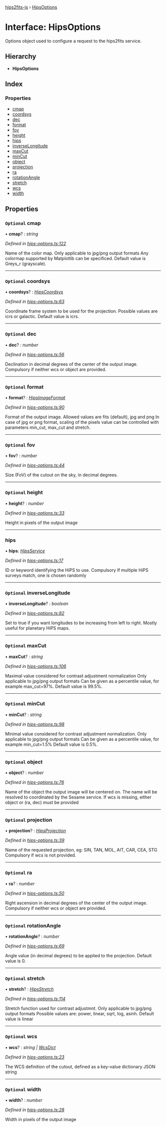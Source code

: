 [hips2fits-js](https://github.com/lloydevans/hips2fits-js/blob/master/docs/md/README.md) › [HipsOptions](https://github.com/lloydevans/hips2fits-js/blob/master/docs/md/interfaces/hipsoptions.md)

# Interface: HipsOptions

Options object used to configure a request to the hips2fits service.

## Hierarchy

* **HipsOptions**

## Index

### Properties

* [cmap](https://github.com/lloydevans/hips2fits-js/blob/master/docs/md/interfaces/hipsoptions.md#optional-cmap)
* [coordsys](https://github.com/lloydevans/hips2fits-js/blob/master/docs/md/interfaces/hipsoptions.md#optional-coordsys)
* [dec](https://github.com/lloydevans/hips2fits-js/blob/master/docs/md/interfaces/hipsoptions.md#optional-dec)
* [format](https://github.com/lloydevans/hips2fits-js/blob/master/docs/md/interfaces/hipsoptions.md#optional-format)
* [fov](https://github.com/lloydevans/hips2fits-js/blob/master/docs/md/interfaces/hipsoptions.md#optional-fov)
* [height](https://github.com/lloydevans/hips2fits-js/blob/master/docs/md/interfaces/hipsoptions.md#optional-height)
* [hips](https://github.com/lloydevans/hips2fits-js/blob/master/docs/md/interfaces/hipsoptions.md#hips)
* [inverseLongitude](https://github.com/lloydevans/hips2fits-js/blob/master/docs/md/interfaces/hipsoptions.md#optional-inverselongitude)
* [maxCut](https://github.com/lloydevans/hips2fits-js/blob/master/docs/md/interfaces/hipsoptions.md#optional-maxcut)
* [minCut](https://github.com/lloydevans/hips2fits-js/blob/master/docs/md/interfaces/hipsoptions.md#optional-mincut)
* [object](https://github.com/lloydevans/hips2fits-js/blob/master/docs/md/interfaces/hipsoptions.md#optional-object)
* [projection](https://github.com/lloydevans/hips2fits-js/blob/master/docs/md/interfaces/hipsoptions.md#optional-projection)
* [ra](https://github.com/lloydevans/hips2fits-js/blob/master/docs/md/interfaces/hipsoptions.md#optional-ra)
* [rotationAngle](https://github.com/lloydevans/hips2fits-js/blob/master/docs/md/interfaces/hipsoptions.md#optional-rotationangle)
* [stretch](https://github.com/lloydevans/hips2fits-js/blob/master/docs/md/interfaces/hipsoptions.md#optional-stretch)
* [wcs](https://github.com/lloydevans/hips2fits-js/blob/master/docs/md/interfaces/hipsoptions.md#optional-wcs)
* [width](https://github.com/lloydevans/hips2fits-js/blob/master/docs/md/interfaces/hipsoptions.md#optional-width)

## Properties

### `Optional` cmap

• **cmap**? : *string*

*Defined in [hips-options.ts:122](https://github.com/lloydevans/node-hips2fits/blob/7099203/src/hips-options.ts#L122)*

Name of the color map.
Only applicable to jpg/png output formats Any colormap supported by
Matplotlib can be specificed.
Default value is Greys_r (grayscale).

___

### `Optional` coordsys

• **coordsys**? : *[HipsCoordsys](https://github.com/lloydevans/hips2fits-js/blob/master/docs/md/enums/hipscoordsys.md)*

*Defined in [hips-options.ts:63](https://github.com/lloydevans/node-hips2fits/blob/7099203/src/hips-options.ts#L63)*

Coordinate frame system to be used for the projection.
Possible values are icrs or galactic.
Default value is icrs.

___

### `Optional` dec

• **dec**? : *number*

*Defined in [hips-options.ts:56](https://github.com/lloydevans/node-hips2fits/blob/7099203/src/hips-options.ts#L56)*

Declination in decimal degrees of the center of the output image.
Compulsory if neither wcs or object are provided.

___

### `Optional` format

• **format**? : *[HipsImageFormat](https://github.com/lloydevans/hips2fits-js/blob/master/docs/md/enums/hipsimageformat.md)*

*Defined in [hips-options.ts:90](https://github.com/lloydevans/node-hips2fits/blob/7099203/src/hips-options.ts#L90)*

Format of the output image.
Allowed values are fits (default), jpg and png In case of jpg or png
format, scaling of the pixels value can be controlled with parameters
min_cut, max_cut and stretch.

___

### `Optional` fov

• **fov**? : *number*

*Defined in [hips-options.ts:44](https://github.com/lloydevans/node-hips2fits/blob/7099203/src/hips-options.ts#L44)*

Size (FoV) of the cutout on the sky, in decimal degrees.

___

### `Optional` height

• **height**? : *number*

*Defined in [hips-options.ts:33](https://github.com/lloydevans/node-hips2fits/blob/7099203/src/hips-options.ts#L33)*

Height in pixels of the output image

___

###  hips

• **hips**: *[HipsService](https://github.com/lloydevans/hips2fits-js/blob/master/docs/md/enums/hipsservice.md)*

*Defined in [hips-options.ts:17](https://github.com/lloydevans/node-hips2fits/blob/7099203/src/hips-options.ts#L17)*

ID or keyword identifying the HiPS to use. Compulsory If multiple HiPS
surveys match, one is chosen randomly

___

### `Optional` inverseLongitude

• **inverseLongitude**? : *boolean*

*Defined in [hips-options.ts:82](https://github.com/lloydevans/node-hips2fits/blob/7099203/src/hips-options.ts#L82)*

Set to true if you want longitudes to be increasing from left to right.
Mostly useful for planetary HiPS maps.

___

### `Optional` maxCut

• **maxCut**? : *string*

*Defined in [hips-options.ts:106](https://github.com/lloydevans/node-hips2fits/blob/7099203/src/hips-options.ts#L106)*

Maximal value considered for contrast adjustment normalization
Only applicable to jpg/png output formats Can be given as a percentile
value, for example max_cut=97%.
Default value is 99.5%.

___

### `Optional` minCut

• **minCut**? : *string*

*Defined in [hips-options.ts:98](https://github.com/lloydevans/node-hips2fits/blob/7099203/src/hips-options.ts#L98)*

Minimal value considered for contrast adjustment normalization.
Only applicable to jpg/png output formats Can be given as a percentile
value, for example min_cut=1.5%
Default value is 0.5%.

___

### `Optional` object

• **object**? : *number*

*Defined in [hips-options.ts:76](https://github.com/lloydevans/node-hips2fits/blob/7099203/src/hips-options.ts#L76)*

Name of the object the output image will be centered on.
The name will be resolved to coordinated by the Sesame service.
If wcs is missing, either object or (ra, dec) must be provided

___

### `Optional` projection

• **projection**? : *[HipsProjection](https://github.com/lloydevans/hips2fits-js/blob/master/docs/md/enums/hipsprojection.md)*

*Defined in [hips-options.ts:39](https://github.com/lloydevans/node-hips2fits/blob/7099203/src/hips-options.ts#L39)*

Name of the requested projection, eg: SIN, TAN, MOL, AIT, CAR, CEA, STG
Compulsory if wcs is not provided.

___

### `Optional` ra

• **ra**? : *number*

*Defined in [hips-options.ts:50](https://github.com/lloydevans/node-hips2fits/blob/7099203/src/hips-options.ts#L50)*

Right ascension in decimal degrees of the center of the output image.
Compulsory if neither wcs or object are provided.

___

### `Optional` rotationAngle

• **rotationAngle**? : *number*

*Defined in [hips-options.ts:69](https://github.com/lloydevans/node-hips2fits/blob/7099203/src/hips-options.ts#L69)*

Angle value (in decimal degrees) to be applied to the projection.
Default value is 0.

___

### `Optional` stretch

• **stretch**? : *[HipsStretch](https://github.com/lloydevans/hips2fits-js/blob/master/docs/md/enums/hipsstretch.md)*

*Defined in [hips-options.ts:114](https://github.com/lloydevans/node-hips2fits/blob/7099203/src/hips-options.ts#L114)*

Stretch function used for contrast adjustmnt.
Only applicable to jpg/png output formats Possible values are: power,
linear, sqrt, log, asinh.
Default value is linear

___

### `Optional` wcs

• **wcs**? : *string | [WcsDict](https://github.com/lloydevans/hips2fits-js/blob/master/docs/md/interfaces/wcsdict.md)*

*Defined in [hips-options.ts:23](https://github.com/lloydevans/node-hips2fits/blob/7099203/src/hips-options.ts#L23)*

The WCS definition of the cutout, defined as a key-value dictionary
JSON string

___

### `Optional` width

• **width**? : *number*

*Defined in [hips-options.ts:28](https://github.com/lloydevans/node-hips2fits/blob/7099203/src/hips-options.ts#L28)*

Width in pixels of the output image
